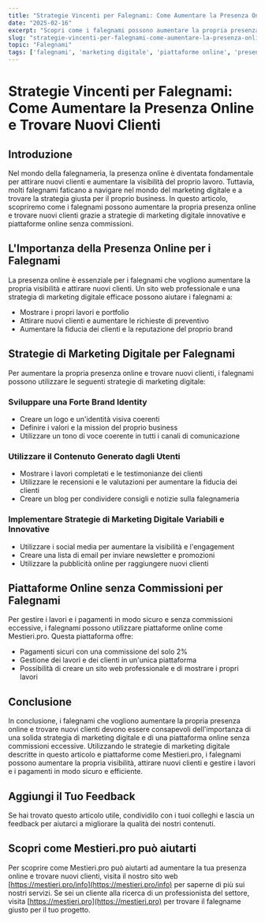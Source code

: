```yaml
---
title: "Strategie Vincenti per Falegnami: Come Aumentare la Presenza Online e Trovare Nuovi Clienti"
date: "2025-02-16"
excerpt: "Scopri come i falegnami possono aumentare la propria presenza online e trovare nuovi clienti grazie a strategie di marketing digitale innovative e piattaforme online senza commissioni."
slug: "strategie-vincenti-per-falegnami-come-aumentare-la-presenza-online-e-trovare-nuovi-clienti"
topic: "Falegnami"
tags: ['falegnami', 'marketing digitale', 'piattaforme online', 'presenza online', 'clienti']
---
```

# Strategie Vincenti per Falegnami: Come Aumentare la Presenza Online e Trovare Nuovi Clienti

## Introduzione

Nel mondo della falegnameria, la presenza online è diventata fondamentale per attirare nuovi clienti e aumentare la visibilità del proprio lavoro. Tuttavia, molti falegnami faticano a navigare nel mondo del marketing digitale e a trovare la strategia giusta per il proprio business. In questo articolo, scopriremo come i falegnami possono aumentare la propria presenza online e trovare nuovi clienti grazie a strategie di marketing digitale innovative e piattaforme online senza commissioni.

## L'Importanza della Presenza Online per i Falegnami

La presenza online è essenziale per i falegnami che vogliono aumentare la propria visibilità e attirare nuovi clienti. Un sito web professionale e una strategia di marketing digitale efficace possono aiutare i falegnami a:

* Mostrare i propri lavori e portfolio
* Attirare nuovi clienti e aumentare le richieste di preventivo
* Aumentare la fiducia dei clienti e la reputazione del proprio brand

## Strategie di Marketing Digitale per Falegnami

Per aumentare la propria presenza online e trovare nuovi clienti, i falegnami possono utilizzare le seguenti strategie di marketing digitale:

### Sviluppare una Forte Brand Identity

* Creare un logo e un'identità visiva coerenti
* Definire i valori e la mission del proprio business
* Utilizzare un tono di voce coerente in tutti i canali di comunicazione

### Utilizzare il Contenuto Generato dagli Utenti

* Mostrare i lavori completati e le testimonianze dei clienti
* Utilizzare le recensioni e le valutazioni per aumentare la fiducia dei clienti
* Creare un blog per condividere consigli e notizie sulla falegnameria

### Implementare Strategie di Marketing Digitale Variabili e Innovative

* Utilizzare i social media per aumentare la visibilità e l'engagement
* Creare una lista di email per inviare newsletter e promozioni
* Utilizzare la pubblicità online per raggiungere nuovi clienti

## Piattaforme Online senza Commissioni per Falegnami

Per gestire i lavori e i pagamenti in modo sicuro e senza commissioni eccessive, i falegnami possono utilizzare piattaforme online come Mestieri.pro. Questa piattaforma offre:

* Pagamenti sicuri con una commissione del solo 2%
* Gestione dei lavori e dei clienti in un'unica piattaforma
* Possibilità di creare un sito web professionale e di mostrare i propri lavori

## Conclusione

In conclusione, i falegnami che vogliono aumentare la propria presenza online e trovare nuovi clienti devono essere consapevoli dell'importanza di una solida strategia di marketing digitale e di una piattaforma online senza commissioni eccessive. Utilizzando le strategie di marketing digitale descritte in questo articolo e piattaforme come Mestieri.pro, i falegnami possono aumentare la propria visibilità, attirare nuovi clienti e gestire i lavori e i pagamenti in modo sicuro e efficiente.

## Aggiungi il Tuo Feedback
Se hai trovato questo articolo utile, condividilo con i tuoi colleghi e lascia un feedback per aiutarci a migliorare la qualità dei nostri contenuti.

## Scopri come Mestieri.pro può aiutarti
Per scoprire come Mestieri.pro può aiutarti ad aumentare la tua presenza online e trovare nuovi clienti, visita il nostro sito web [https://mestieri.pro/info](https://mestieri.pro/info) per saperne di più sui nostri servizi. Se sei un cliente alla ricerca di un professionista del settore, visita [https://mestieri.pro](https://mestieri.pro) per trovare il falegname giusto per il tuo progetto.